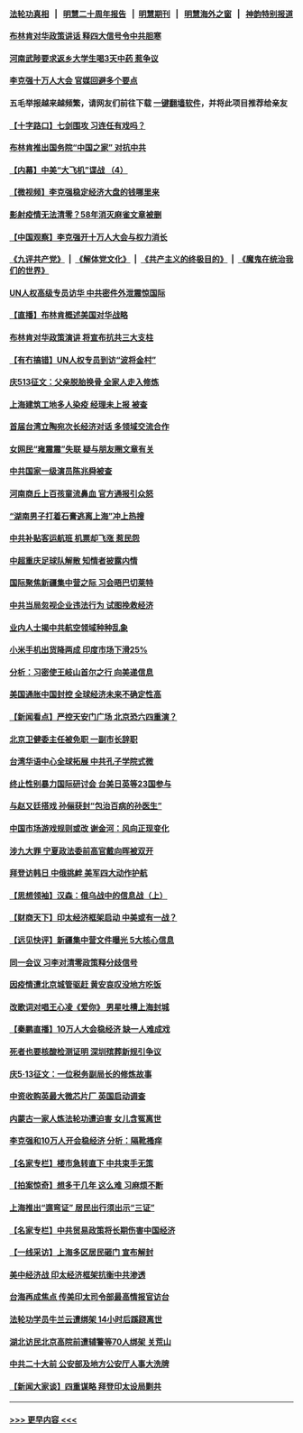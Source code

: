 #### [法轮功真相](https://github.com/gfw-breaker/truth/blob/master/README.md?t=0) &nbsp;&nbsp;|&nbsp;&nbsp; [明慧二十周年报告](https://github.com/gfw-breaker/mh-reports/blob/master/README.md?t=0) &nbsp;&nbsp;|&nbsp;&nbsp;[明慧期刊](https://github.com/gfw-breaker/mh-qikan) &nbsp;&nbsp;|&nbsp;&nbsp; [明慧海外之窗](https://github.com/gfw-breaker/mh-news/blob/master/README.md?t=0) &nbsp;&nbsp;|&nbsp;&nbsp; [神韵特别报道](https://github.com/gfw-breaker/mh-news/blob/master/shenyun.md?t=0)
#### [布林肯对华政策讲话 释四大信号令中共胆寒](../pages/nsc413/n13746116.md?t=05270351) 
#### [河南武陟要求返乡大学生喝3天中药 惹争议](../pages/nsc413/n13746010.md?t=05270351) 
#### [李克强十万人大会 官媒回避多个要点](../pages/nsc413/n13746051.md?t=05270351) 
#### 五毛举报越来越频繁，请网友们前往下载 [一键翻墙软件](https://github.com/gfw-breaker/ssr-accounts)，并将此项目推荐给亲友
#### [【十字路口】七剑围攻 习连任有戏吗？](../pages/nsc413/n13745870.md?t=05270351) 
#### [布林肯推出国务院“中国之家” 对抗中共](../pages/nsc413/n13746025.md?t=05270351) 
#### [【内幕】中美“大飞机”谍战 （4）](../pages/nsc413/n13745555.md?t=05270351) 
#### [【微视频】李克强稳定经济大盘的钱哪里来](../pages/nsc413/n13745943.md?t=05270351) 
#### [影射疫情无法清零？58年消灭麻雀文章被删](../pages/nsc413/n13746011.md?t=05270351) 
#### [【中国观察】李克强开十万人大会与权力消长](../pages/nsc413/n13745814.md?t=05270351) 
#### [《九评共产党》](https://github.com/begood0513/9ping.md/blob/master/README.md) &nbsp;|&nbsp; [《解体党文化》](../../../../jtdwh.md/blob/master/README.md)  &nbsp;|&nbsp; [《共产主义的终极目的》](../../../../gczydzjmd.md/blob/master/README.md) &nbsp;|&nbsp; [《魔鬼在统治我们的世界》](../../../../mgztzwmdsj.md/blob/master/README.md) 
#### [UN人权高级专员访华 中共密件外泄震惊国际](../pages/nsc413/n13745817.md?t=05270351) 
#### [【直播】布林肯概述美国对华战略](../pages/nsc413/n13745109.md?t=05270351) 
#### [布林肯对华政策演讲 将宣布抗共三大支柱](../pages/nsc413/n13745974.md?t=05270351) 
#### [【有冇搞错】UN人权专员到访“波将金村”](../pages/nsc413/n13745359.md?t=05270351) 
#### [庆513征文：父亲脱胎换骨 全家人走入修炼](../pages/nsc413/n13745247.md?t=05270351) 
#### [上海建筑工地多人染疫 经理未上报 被查](../pages/nsc413/n13745741.md?t=05270351) 
#### [首届台湾立陶宛次长经济对话 多领域交流合作](../pages/nsc413/n13745718.md?t=05270351) 
#### [女网民“雍震震”失联 疑与朋友圈文章有关](../pages/nsc413/n13745735.md?t=05270351) 
#### [中共国家一级演员陈兆舜被查](../pages/nsc413/n13745737.md?t=05270351) 
#### [河南商丘上百孩童流鼻血 官方通报引众怒](../pages/nsc413/n13745686.md?t=05270351) 
#### [“湖南男子打着石膏逃离上海”冲上热搜](../pages/nsc413/n13745654.md?t=05270351) 
#### [中共补贴客运航班 机票却飞涨 惹民怨](../pages/nsc413/n13745645.md?t=05270351) 
#### [中超重庆足球队解散 知情者披露内情](../pages/nsc413/n13745612.md?t=05270351) 
#### [国际聚焦新疆集中营之际 习会晤巴切莱特](../pages/nsc413/n13745118.md?t=05270351) 
#### [中共当局忽视企业违法行为 试图挽救经济](../pages/nsc413/n13745568.md?t=05270351) 
#### [业内人士揭中共航空领域种种乱象](../pages/nsc413/n13745602.md?t=05270351) 
#### [小米手机出货降两成 印度市场下滑25%](../pages/nsc413/n13745576.md?t=05270351) 
#### [分析：习密使王岐山首尔之行 向美递信息](../pages/nsc413/n13745482.md?t=05270351) 
#### [美国通胀中国封控 全球经济未来不确定性高](../pages/nsc413/n13745529.md?t=05270351) 
#### [【新闻看点】严控天安门广场 北京恐六四重演？](../pages/nsc413/n13745195.md?t=05270351) 
#### [北京卫健委主任被免职 一副市长辞职](../pages/nsc413/n13745420.md?t=05270351) 
#### [台湾华语中心全球拓展 中共孔子学院式微](../pages/nsc413/n13745484.md?t=05270351) 
#### [终止性别暴力国际研讨会 台美日英等23国参与](../pages/nsc413/n13745455.md?t=05270351) 
#### [与赵又廷搭戏 孙俪获封“包治百病的孙医生”](../pages/nsc413/n13745325.md?t=05270351) 
#### [中国市场游戏规则或改 谢金河：风向正现变化](../pages/nsc413/n13745383.md?t=05270351) 
#### [涉九大罪 宁夏政法委前高官戴向晖被双开](../pages/nsc413/n13745421.md?t=05270351) 
#### [拜登访韩日 中俄挑衅 美军四大动作护航](../pages/nsc413/n13745423.md?t=05270351) 
#### [【思想领袖】汉森：俄乌战中的信息战（上）](../pages/nsc413/n13709254.md?t=05270351) 
#### [【财商天下】印太经济框架启动 中美或有一战？](../pages/nsc413/n13745214.md?t=05270351) 
#### [【远见快评】新疆集中营文件曝光 5大核心信息](../pages/nsc413/n13745312.md?t=05270351) 
#### [同一会议 习李对清零政策释分歧信号](../pages/nsc413/n13745273.md?t=05270351) 
#### [因疫情遭北京城管驱赶 黄安哀叹没地方吃饭](../pages/nsc413/n13745265.md?t=05270351) 
#### [改歌词对唱王心凌《爱你》 男星吐槽上海封城](../pages/nsc413/n13745219.md?t=05270351) 
#### [【秦鹏直播】10万人大会稳经济 缺一人难成戏](../pages/nsc413/n13745294.md?t=05270351) 
#### [死者也要核酸检测证明 深圳殡葬新规引争议](../pages/nsc413/n13745275.md?t=05270351) 
#### [庆5·13征文：一位税务副局长的修炼故事](../pages/nsc413/n13745006.md?t=05270351) 
#### [中资收购英最大微芯片厂 英国启动调查](../pages/nsc413/n13745209.md?t=05270351) 
#### [内蒙古一家人炼法轮功遭迫害 女儿含冤离世](../pages/nsc413/n13744475.md?t=05270351) 
#### [李克强和10万人开会稳经济 分析：隔靴搔痒](../pages/nsc413/n13744468.md?t=05270351) 
#### [【名家专栏】楼市急转直下 中共束手无策](../pages/nsc413/n13745026.md?t=05270351) 
#### [【拍案惊奇】想多干几年 这么难 习麻烦不断](../pages/nsc413/n13745170.md?t=05270351) 
#### [上海推出“遛弯证” 居民出行须出示“三证”](../pages/nsc413/n13745216.md?t=05270351) 
#### [【名家专栏】中共贸易政策将长期伤害中国经济](../pages/nsc413/n13744289.md?t=05270351) 
#### [【一线采访】上海多区居民砸门 宣布解封](../pages/nsc413/n13744846.md?t=05270351) 
#### [美中经济战 印太经济框架抗衡中共渗透](../pages/nsc413/n13744604.md?t=05270351) 
#### [台海再成焦点 传美印太司令部最高情报官访台](../pages/nsc413/n13744969.md?t=05270351) 
#### [法轮功学员牛兰云遭绑架 14小时后蹊跷离世](../pages/nsc413/n13744926.md?t=05270351) 
#### [湖北访民北京高院前遭辅警等70人绑架 关荒山](../pages/nsc413/n13745002.md?t=05270351) 
#### [中共二十大前 公安部及地方公安厅人事大洗牌](../pages/nsc413/n13745022.md?t=05270351) 
#### [【新闻大家谈】四重谋略 拜登印太设局剿共](../pages/nsc413/n13744616.md?t=05270351) 

----
#### [ >>> 更早内容 <<< ](../indexes/nsc413-earlier.md)
